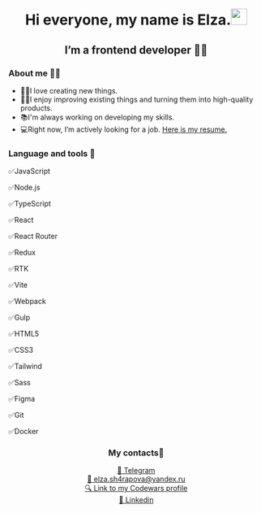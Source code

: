 <h1 align="center">Hi everyone, my name is Elza.<img src="https://github.com/blackcater/blackcater/raw/main/images/Hi.gif" height="32"/></h1>
<h2 align="center">I’m a frontend developer 	&#128105;&#8205;&#128187;</h2>

<h3>About me &#128129;&#8205;&#9792;&#65039;</h3>
<ul>
  <li>&#128105;&#8205;&#127979;I love creating new things.</li>
  <li>&#127939;&#8205;&#9792;&#65039;I enjoy improving existing things and turning them into high-quality products.</li>
  <li>&#128218;I'm always working on developing my skills.</li>
  <li>&#128187;Right now, I’m actively looking for a job.  <a href="https://github.com/ElzaSharapova24/ElzaSharapova24/raw/main/%D0%AD%D0%BB%D1%8C%D0%B7%D0%B0%20%D0%A8%D0%B0%D1%80%D0%B0%D0%BF%D0%BE%D0%B2%D0%B0%20%D1%80%D0%B5%D0%B7%D1%8E%D0%BC%D0%B5.pdf">Here is my resume.</a></li>
</ul>

<h3>Language and tools 	&#128188;</h3>
<div>
  <p>
    &#9989;JavaScript
  </li>
   <p>
     &#9989;Node.js
  </p>
  <p>
     &#9989;TypeScript
  </p>
  <p>
     &#9989;React
  </p>
  <p>
     &#9989;React Router
  </p>
  <p>
     &#9989;Redux
  </p>
  <p>
     &#9989;RTK
  </p>
  <p>
     &#9989;Vite
  </p>
  <p>
     &#9989;Webpack
  </p>
   <p>
     &#9989;Gulp
  </p>
  <p>
     &#9989;HTML5
  </p>
  <p>
    &#9989;CSS3
  </p>
  <p>
    &#9989;Tailwind
  </p>
  <p>
    &#9989;Sass
  </p>
  <p>
    &#9989;Figma
  </p>
  <p>
    &#9989;Git
  </p>
    <p>
    &#9989;Docker
  </p>
</div>
<h3 align="center">My contacts📱</h3>
<div align="center"><a href="https://t.me/elzana24">&#128242; Telegram</a></div>
<div align="center"><a href="mailto:elza.sh4rapova@yandex.ru">&#128231; elza.sh4rapova@yandex.ru</a></div>
<div align="center"><a href="https://www.codewars.com/users/ElzaSharapova24
">&#128269; Link to my Codewars profile</a></div>
<div align="center"><a href="https://www.linkedin.com/in/%D1%8D%D0%BB%D1%8C%D0%B7%D0%B0-%D1%88%D0%B0%D1%80%D0%B0%D0%BF%D0%BE%D0%B2%D0%B0-83987428a/">&#128190; Linkedin</a></div>

